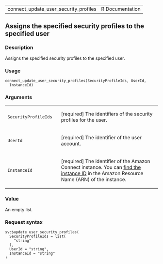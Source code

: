 <table style="width: 100%;">
<tbody>
<tr class="odd">
<td>connect_update_user_security_profiles</td>
<td style="text-align: right;">R Documentation</td>
</tr>
</tbody>
</table>

## Assigns the specified security profiles to the specified user

### Description

Assigns the specified security profiles to the specified user.

### Usage

    connect_update_user_security_profiles(SecurityProfileIds, UserId,
      InstanceId)

### Arguments

<table>
<colgroup>
<col style="width: 35%" />
<col style="width: 65%" />
</colgroup>
<tbody>
<tr class="odd">
<td><code
id="connect_update_user_security_profiles_:_SecurityProfileIds">SecurityProfileIds</code></td>
<td><p>[required] The identifiers of the security profiles for the
user.</p></td>
</tr>
<tr class="even">
<td><code
id="connect_update_user_security_profiles_:_UserId">UserId</code></td>
<td><p>[required] The identifier of the user account.</p></td>
</tr>
<tr class="odd">
<td><code
id="connect_update_user_security_profiles_:_InstanceId">InstanceId</code></td>
<td><p>[required] The identifier of the Amazon Connect instance. You can
<a
href="https://docs.aws.amazon.com/connect/latest/adminguide/find-instance-arn.html">find
the instance ID</a> in the Amazon Resource Name (ARN) of the
instance.</p></td>
</tr>
</tbody>
</table>

### Value

An empty list.

### Request syntax

    svc$update_user_security_profiles(
      SecurityProfileIds = list(
        "string"
      ),
      UserId = "string",
      InstanceId = "string"
    )
